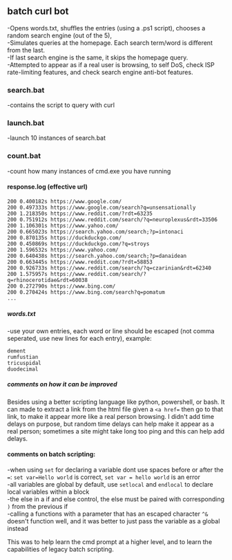 ## batch curl bot
-Opens words.txt, shuffles the entries (using a .ps1 script), chooses a random search engine (out of the 5),<br>
-Simulates queries at the homepage. Each search term/word is different from the last.<br>
-If last search engine is the same, it skips the homepage query.<br>
-Attempted to appear as if a real user is browsing, to self DoS, check ISP rate-limiting features, and check search engine anti-bot features.<br>

### search.bat
-contains the script to query with curl<br>

### launch.bat
-launch 10 instances of search.bat<br>

### count.bat
-count how many instances of cmd.exe you have running<br>

#### response.log (effective url)
````
200 0.400182s https://www.google.com/
200 0.497333s https://www.google.com/search?q=unsensationally
200 1.218350s https://www.reddit.com/?rdt=63235
200 0.751912s https://www.reddit.com/search/?q=neuroplexus&rdt=33506
200 1.106301s https://www.yahoo.com/
200 0.665023s https://search.yahoo.com/search;?p=intonaci
200 0.870135s https://duckduckgo.com/
200 0.450869s https://duckduckgo.com/?q=stroys
200 1.596532s https://www.yahoo.com/
200 0.640438s https://search.yahoo.com/search;?p=danaidean
200 0.663445s https://www.reddit.com/?rdt=58853
200 0.926733s https://www.reddit.com/search/?q=czarinian&rdt=62340
200 1.575957s https://www.reddit.com/search/?q=rhinocerotidae&rdt=60038
200 0.272790s https://www.bing.com/
200 0.270424s https://www.bing.com/search?q=pomatum
...
````

##### words.txt
-use your own entries, each word or line should be escaped (not comma seperated, use new lines for each entry), example:
````
dement
rumfustian
tricuspidal
duodecimal
````

##### comments on how it can be improved
Besides using a better scripting language like python, powershell, or bash. It can made to extract a link from the html file given a `<a href=` then go to that link, to make it appear more like a real person browsing.
I didn't add time delays on purpose, but random time delays can help make it appear as a real person; sometimes a site might take long too ping and this can help add delays.

#### comments on batch scripting:
-when using `set` for declaring a variable dont use spaces before or after the `=`: `set var=Hello world` is correct, `set var = hello world` is an error<br>
-all variables are global by default, use `setlocal` and `endlocal` to declare local variables within a block<br>
-the else in a if and else control, the else must be paired with corresponding `)` from the previous if<br>
-calling a functions with a parameter that has an escaped character `^&` doesn't function well, and it was better to just pass the variable as a global instead<br>

This was to help learn the cmd prompt at a higher level, and to learn the capabilities of legacy batch scripting.<br>
